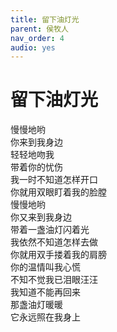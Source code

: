 ```yaml
---
title: 留下油灯光
parent: 侯牧人
nav_order: 4
audio: yes
---
```


# 留下油灯光

慢慢地哟  
你来到我身边  
轻轻地吻我  
带着你的忧伤  
我一时不知道怎样开口  
你就用双眼盯着我的脸膛  
慢慢地哟  
你又来到我身边  
带着一盏油灯闪着光  
我依然不知道怎样去做  
你就用双手搂着我的肩膀  
你的温情叫我心慌  
不知不觉我已泪眼汪汪  
我知道不能再回来  
那盏油灯暖暖  
它永远照在我身上